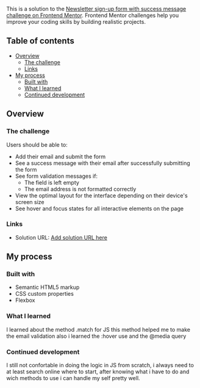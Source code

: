 This is a solution to the [Newsletter sign-up form with success message challenge on Frontend Mentor](https://www.frontendmentor.io/challenges/newsletter-signup-form-with-success-message-3FC1AZbNrv). Frontend Mentor challenges help you improve your coding skills by building realistic projects. 

## Table of contents

- [Overview](#overview)
  - [The challenge](#the-challenge)
  - [Links](#links)
- [My process](#my-process)
  - [Built with](#built-with)
  - [What I learned](#what-i-learned)
  - [Continued development](#continued-development)

## Overview

### The challenge

Users should be able to:

- Add their email and submit the form
- See a success message with their email after successfully submitting the form
- See form validation messages if:
  - The field is left empty
  - The email address is not formatted correctly
- View the optimal layout for the interface depending on their device's screen size
- See hover and focus states for all interactive elements on the page


### Links

- Solution URL: [Add solution URL here](https://www.frontendmentor.io/home/my-challenges?tab=completed)

## My process

### Built with

- Semantic HTML5 markup
- CSS custom properties
- Flexbox


### What I learned

I learned about the method .match for JS this method helped me to make the email validation also i learned the :hover use and the @media query 

### Continued development

I still not confortable in doing the logic in JS from scratch, i always need to at least search online where to start, after knowing what i have to do and wich methods to use i can handle my self pretty well.  



